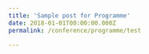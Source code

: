 ```yaml
---
title: 'Sample post for Programme'
date: 2018-01-01T00:00:00.000Z
permalink: /conference/programme/test

---
```


